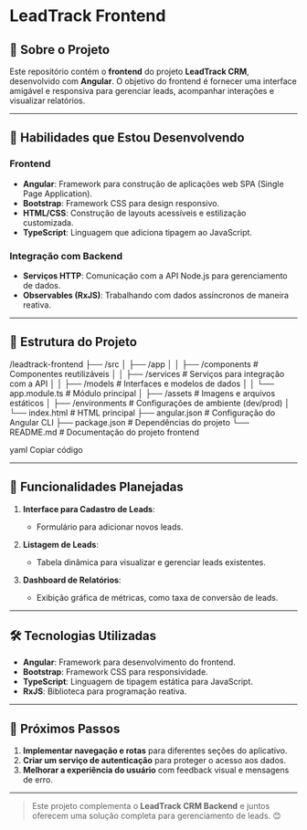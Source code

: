 # LeadTrack Frontend

## 📖 Sobre o Projeto

Este repositório contém o **frontend** do projeto **LeadTrack CRM**, desenvolvido com **Angular**. O objetivo do frontend é fornecer uma interface amigável e responsiva para gerenciar leads, acompanhar interações e visualizar relatórios.

---

## 🚀 Habilidades que Estou Desenvolvendo

### Frontend
- **Angular**: Framework para construção de aplicações web SPA (Single Page Application).
- **Bootstrap**: Framework CSS para design responsivo.
- **HTML/CSS**: Construção de layouts acessíveis e estilização customizada.
- **TypeScript**: Linguagem que adiciona tipagem ao JavaScript.

### Integração com Backend
- **Serviços HTTP**: Comunicação com a API Node.js para gerenciamento de dados.
- **Observables (RxJS)**: Trabalhando com dados assíncronos de maneira reativa.

---

## 📂 Estrutura do Projeto

/leadtrack-frontend ├── /src │ ├── /app │ │ ├── /components # Componentes reutilizáveis │ │ ├── /services # Serviços para integração com a API │ │ ├── /models # Interfaces e modelos de dados │ │ └── app.module.ts # Módulo principal │ ├── /assets # Imagens e arquivos estáticos │ ├── /environments # Configurações de ambiente (dev/prod) │ └── index.html # HTML principal ├── angular.json # Configuração do Angular CLI ├── package.json # Dependências do projeto └── README.md # Documentação do projeto frontend

yaml
Copiar código

---

## 🌟 Funcionalidades Planejadas

1. **Interface para Cadastro de Leads**:  
   - Formulário para adicionar novos leads.

2. **Listagem de Leads**:  
   - Tabela dinâmica para visualizar e gerenciar leads existentes.

3. **Dashboard de Relatórios**:  
   - Exibição gráfica de métricas, como taxa de conversão de leads.

---

## 🛠 Tecnologias Utilizadas

- **Angular**: Framework para desenvolvimento do frontend.
- **Bootstrap**: Framework CSS para responsividade.
- **TypeScript**: Linguagem de tipagem estática para JavaScript.
- **RxJS**: Biblioteca para programação reativa.

---

## 🚀 Próximos Passos

1. **Implementar navegação e rotas** para diferentes seções do aplicativo.
2. **Criar um serviço de autenticação** para proteger o acesso aos dados.
3. **Melhorar a experiência do usuário** com feedback visual e mensagens de erro.

---

> Este projeto complementa o **LeadTrack CRM Backend** e juntos oferecem uma solução completa para gerenciamento de leads. 😊
